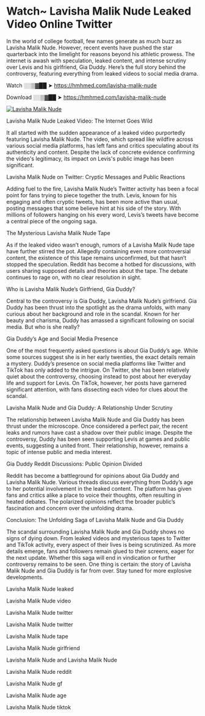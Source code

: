 # Watch~ Lavisha Malik Nude Leaked Video Online Twitter

In the world of college football, few names generate as much buzz as Lavisha Malik Nude. However, recent events have pushed the star quarterback into the limelight for reasons beyond his athletic prowess. The internet is awash with speculation, leaked content, and intense scrutiny over Levis and his girlfriend, Gia Duddy. Here’s the full story behind the controversy, featuring everything from leaked videos to social media drama.

Watch ░░▒▓██ ➤ https://hmhmed.com/lavisha-malik-nude

Download ░░▒▓██ ➤ https://hmhmed.com/lavisha-malik-nude

[![Lavisha Malik Nude](https://i.imgur.com/dJHk4Zq.gif)](https://hmhmed.com/lavisha-malik-nude)

Lavisha Malik Nude Leaked Video: The Internet Goes Wild

It all started with the sudden appearance of a leaked video purportedly featuring Lavisha Malik Nude. The video, which spread like wildfire across various social media platforms, has left fans and critics speculating about its authenticity and content. Despite the lack of concrete evidence confirming the video's legitimacy, its impact on Levis's public image has been significant.

Lavisha Malik Nude on Twitter: Cryptic Messages and Public Reactions

Adding fuel to the fire, Lavisha Malik Nude’s Twitter activity has been a focal point for fans trying to piece together the truth. Levis, known for his engaging and often cryptic tweets, has been more active than usual, posting messages that some believe hint at his side of the story. With millions of followers hanging on his every word, Levis’s tweets have become a central piece of the ongoing saga.

The Mysterious Lavisha Malik Nude Tape

As if the leaked video wasn’t enough, rumors of a Lavisha Malik Nude tape have further stirred the pot. Allegedly containing even more controversial content, the existence of this tape remains unconfirmed, but that hasn’t stopped the speculation. Reddit has become a hotbed for discussions, with users sharing supposed details and theories about the tape. The debate continues to rage on, with no clear resolution in sight.

Who is Lavisha Malik Nude’s Girlfriend, Gia Duddy?

Central to the controversy is Gia Duddy, Lavisha Malik Nude’s girlfriend. Gia Duddy has been thrust into the spotlight as the drama unfolds, with many curious about her background and role in the scandal. Known for her beauty and charisma, Duddy has amassed a significant following on social media. But who is she really?

Gia Duddy’s Age and Social Media Presence

One of the most frequently asked questions is about Gia Duddy’s age. While some sources suggest she is in her early twenties, the exact details remain a mystery. Duddy’s presence on social media platforms like Twitter and TikTok has only added to the intrigue. On Twitter, she has been relatively quiet about the controversy, choosing instead to post about her everyday life and support for Levis. On TikTok, however, her posts have garnered significant attention, with fans dissecting each video for clues about the scandal.

Lavisha Malik Nude and Gia Duddy: A Relationship Under Scrutiny

The relationship between Lavisha Malik Nude and Gia Duddy has been thrust under the microscope. Once considered a perfect pair, the recent leaks and rumors have cast a shadow over their public image. Despite the controversy, Duddy has been seen supporting Levis at games and public events, suggesting a united front. Their relationship, however, remains a topic of intense public and media interest.

Gia Duddy Reddit Discussions: Public Opinion Divided

Reddit has become a battleground for opinions about Gia Duddy and Lavisha Malik Nude. Various threads discuss everything from Duddy’s age to her potential involvement in the leaked content. The platform has given fans and critics alike a place to voice their thoughts, often resulting in heated debates. The polarized opinions reflect the broader public’s fascination and concern over the unfolding drama.

Conclusion: The Unfolding Saga of Lavisha Malik Nude and Gia Duddy

The scandal surrounding Lavisha Malik Nude and Gia Duddy shows no signs of dying down. From leaked videos and mysterious tapes to Twitter and TikTok activity, every aspect of their lives is being scrutinized. As more details emerge, fans and followers remain glued to their screens, eager for the next update. Whether this saga will end in vindication or further controversy remains to be seen. One thing is certain: the story of Lavisha Malik Nude and Gia Duddy is far from over. Stay tuned for more explosive developments.

Lavisha Malik Nude leaked

Lavisha Malik Nude video

Lavisha Malik Nude twitter

Lavisha Malik Nude twitter

Lavisha Malik Nude tape

Lavisha Malik Nude girlfriend

Lavisha Malik Nude and Lavisha Malik Nude

Lavisha Malik Nude reddit

Lavisha Malik Nude gf

Lavisha Malik Nude age

Lavisha Malik Nude tiktok